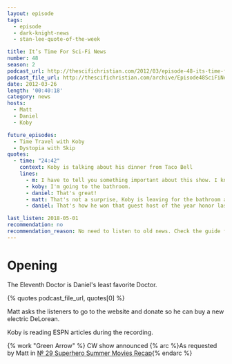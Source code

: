 ```yaml
---
layout: episode
tags:
  - episode
  - dark-knight-news
  - stan-lee-quote-of-the-week

title: It’s Time For Sci-Fi News
number: 48
season: 2
podcast_url: http://thescifichristian.com/2012/03/episode-48-its-time-for-sci-fi-news/
podcast_file_url: http://thescifichristian.com/archive/Episode48SciFiNews.mp3
date: 2012-03-26
length: '00:40:18'
category: news
hosts:
  - Matt
  - Daniel
  - Koby

future_episodes: 
  - Time Travel with Koby
  - Dystopia with Skip
quotes:
  - time: "24:42"
    context: Koby is talking about his dinner from Taco Bell
    lines:
      - m: I have to tell you something important about this show. I know you haven't haven't been on that much, but part of how this works is if you talk in to the microphone, then everyone can hear you, but if you just talk out in the...oh, are you leaving?
      - koby: I'm going to the bathroom.
      - daniel: That's great!
      - matt: That's not a surprise, Koby is leaving for the bathroom as he usually does when we're recording.
      - daniel: That's how he won that guest host of the year honor last year.

last_listen: 2018-05-01
recommendation: no
recommendation_reason: No need to listen to old news. Check the guide for what's interesting in hindsight.
---
```

# Opening
The Eleventh Doctor is Daniel's least favorite Doctor.

{% quotes podcast_file_url, quotes[0] %}

Matt asks the listeners to go to the website and donate so he can buy a new electric DeLorean.

Koby is reading ESPN articles during the recording.

{% work "Green Arrow" %} CW show announced {% arc %}As requested by Matt in <a href="/episodes/0029-superhero-summer-movies-recap/" class="link-obvious">№ 29 Superhero Summer Movies Recap</a>{% endarc %}